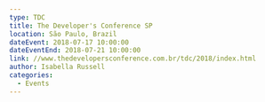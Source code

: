 ```yaml
---	
type: TDC
title: The Developer's Conference SP
location: São Paulo, Brazil
dateEvent: 2018-07-17 10:00:00		
dateEventEnd: 2018-07-21 10:00:00	
link: //www.thedevelopersconference.com.br/tdc/2018/index.html
author: Isabella Russell	
categories:	
  - Events	
---
```

